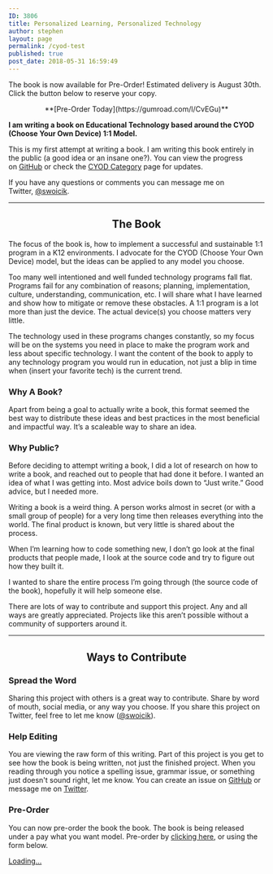 ```yaml
---
ID: 3806
title: Personalized Learning, Personalized Technology
author: stephen
layout: page
permalink: /cyod-test
published: true
post_date: 2018-05-31 16:59:49
---
```


The book is now available for Pre-Order! Estimated delivery is August 30th. Click the button below to reserve your copy.

<p align="center">**[Pre-Order Today](https://gumroad.com/l/CvEGu)**</p>

<p><strong>I am writing a book on Educational Technology based around the CYOD (Choose Your Own Device) 1:1 Model.</strong></p>
<p>This is my first attempt at writing a book. I am writing this book entirely in the public (a good idea or an insane one?). You can view the progress on <a href="https://github.com/swoicik/cyod">GitHub</a> or check the <a href="/category/cyod">CYOD Category</a> page for updates.</p>
<p>If you have any questions or comments you can message me on Twitter, <a href="https://twitter.com/swoicik">@swoicik</a>.</p>
<hr />
<h2 id="the-book" style="text-align: center;">The Book</h2>
<p>The focus of the book is, how to implement a successful and sustainable 1:1 program in a K12 environments. I advocate for the CYOD (Choose Your Own Device) model, but the ideas can be applied to any model you choose.</p>
<p>Too many well intentioned and well funded technology programs fall flat. Programs fail for any combination of reasons; planning, implementation, culture, understanding, communication, etc. I will share what I have learned and show how to mitigate or remove these obstacles. A 1:1 program is a lot more than just the device. The actual device(s) you choose matters very little.</p>
<p>The technology used in these programs changes constantly, so my focus will be on the systems you need in place to make the program work and less about specific technology. I want the content of the book to apply to any technology program you would run in education, not just a blip in time when (insert your favorite tech) is the current trend.</p>
<h3 id="why-a-book">Why A Book?</h3>
<p>Apart from being a goal to actually write a book, this format seemed the best way to distribute these ideas and best practices in the most beneficial and impactful way. It’s a scaleable way to share an idea.</p>
<h3 id="why-public">Why Public?</h3>
<p>Before deciding to attempt writing a book, I did a lot of research on how to write a book, and reached out to people that had done it before. I wanted an idea of what I was getting into. Most advice boils down to “Just write.” Good advice, but I needed more.</p>
<p>Writing a book is a weird thing. A person works almost in secret (or with a small group of people) for a very long time then releases everything into the world. The final product is known, but very little is shared about the process.</p>
<p>When I’m learning how to code something new, I don’t go look at the final products that people made, I look at the source code and try to figure out how they built it.</p>
<p>I wanted to share the entire process I’m going through (the source code of the book), hopefully it will help someone else.</p>
<p>There are lots of way to contribute and support this project. Any and all ways are greatly appreciated. Projects like this aren’t possible without a community of supporters around it.</p>
<hr />
<h2 style="text-align: center;">Ways to Contribute</h2>
<h3 id="spread-the-word">Spread the Word</h3>
<p>Sharing this project with others is a great way to contribute. Share by word of mouth, social media, or any way you choose. If you share this project on Twitter, feel free to let me know (<a href="https://twitter.com/swoicik">@swoicik</a>).</p>
<h3 id="help-editing">Help Editing</h3>
<p>You are viewing the raw form of this writing. Part of this project is you get to see how the book is being written, not just the finished project. When you reading through you notice a spelling issue, grammar issue, or something just doesn't sound right, let me know. You can create an issue on <a href="https://github.com/swoicik/cyod/issues">GitHub</a> or message me on <a href="https://twitter.com/swoicik">Twitter</a>.</p>
<h3>Pre-Order</h3>
<p>You can now pre-order the book the book. The book is being released under a pay what you want model. Pre-order by <a href="https://gumroad.com/l/CvEGu" target="_blank" rel="noopener noreferrer">clicking here</a>, or using the form below. </p>

<script src="https://gumroad.com/js/gumroad-embed.js"></script>
<div class="gumroad-product-embed" data-gumroad-product-id="CvEGu"><a href="https://gumroad.com/l/CvEGu">Loading...</a></div>
